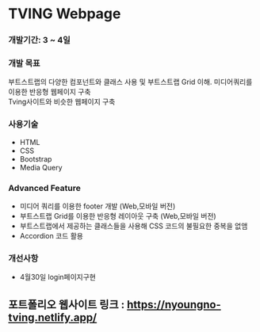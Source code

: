 #  TVING Webpage


### 개발기간: 3 ~ 4일

### 개발 목표
부트스트랩의 다양한 컴포넌트와 클래스 사용 및 부트스트랩 Grid 이해. 미디어쿼리를 이용한 반응형 웹페이지 구축 <br>
Tving사이트와 비슷한 웹페이지 구축

### 사용기술
- HTML
- CSS
- Bootstrap
- Media Query

### Advanced Feature
- 미디어 쿼리를 이용한 footer 개발 (Web,모바일 버전)
- 부트스트랩 Grid를 이용한 반응형 레이아웃 구축 (Web,모바일 버전)
- 부트스트랩에서 제공하는 클래스들을 사용해 CSS 코드의 불필요한 중복을 없앰
- Accordion 코드 활용

### 개선사항
- 4월30일 login페이지구현

## 포트폴리오 웹사이트 링크 : <https://nyoungno-tving.netlify.app/>
